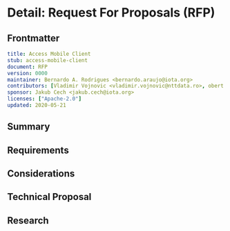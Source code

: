 # Detail: Request For Proposals (RFP)
[RFP]: #RFP

## Frontmatter
[frontmatter]: #frontmatter
```yaml
title: Access Mobile Client
stub: access-mobile-client
document: RFP
version: 0000
maintainer: Bernardo A. Rodrigues <bernardo.araujo@iota.org>
contributors: [Vladimir Vojnovic <vladimir.vojnovic@nttdata.ro>, obert Černjanski <robert.cernjanski@nttdata.ro>]
sponsor: Jakub Cech <jakub.cech@iota.org>
licenses: ["Apache-2.0"]
updated: 2020-05-21

```
<!--
A Request For Proposals is an open question that seeks to focus research and development in the prealpha phase
and is based on needs defined in the Project Scope document.
-->

## Summary
[summary]: #summary
<!--
Summarise in 3-5 sentences in normal English what it is that proposals in this context should address.
-->

## Requirements
[requirements]: #requirements
<!--
This is an overview of the business requirements that proposals MUST address if more detail is needed than presented in the SCOPE document.
-->

## Considerations
[considerations]: #considerations
<!--
This section can be used if there are known considerations that need to be taken into account and which the actual proposals SHOULD resolve.
-->

## Technical Proposal
[technical-proposal]: #technical-proposal
<!--
Introduce and explain the technical proposals that are being requested, detailing specifically the individual proposals required.
-->

## Research
[research]: #research
<!--
Please collect all relevant research links to repositories, issues and papers
-->
